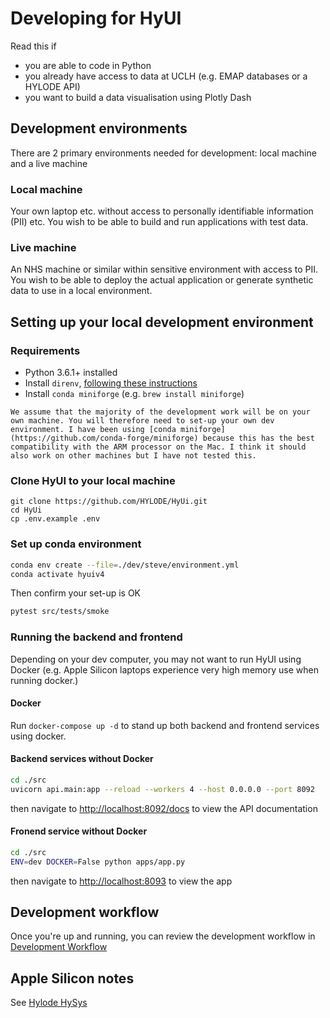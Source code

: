 # Developing for HyUI


Read this if

- you are able to code in Python
- you already have access to data at UCLH (e.g. EMAP databases or a HYLODE API)
- you want to build a data visualisation using Plotly Dash

## Development environments

There are 2 primary environments needed for development: local machine and a live machine

### Local machine

Your own laptop etc. without access to personally identifiable information (PII) etc.
You wish to be able to build and run applications with test data.

### Live machine

An NHS machine or similar within sensitive environment with access to PII.
You wish to be able to deploy the actual application or generate synthetic data to use in a local environment.

## Setting up your local development environment

### Requirements

- Python 3.6.1+ installed
- Install `direnv`, [following these instructions](loading_environment_variables.md#installing-direnv)
- Install `conda miniforge` (e.g. `brew install miniforge`)

```{note}
We assume that the majority of the development work will be on your own machine. You will therefore need to set-up your own dev environment. I have been using [conda miniforge](https://github.com/conda-forge/miniforge) because this has the best compatibility with the ARM processor on the Mac. I think it should also work on other machines but I have not tested this.
```

### Clone HyUI to your local machine

```shell
git clone https://github.com/HYLODE/HyUi.git
cd HyUi
cp .env.example .env
```

### Set up conda environment

```sh
conda env create --file=./dev/steve/environment.yml
conda activate hyuiv4
```

Then confirm your set-up is OK

```sh
pytest src/tests/smoke
```

### Running the backend and frontend

Depending on your dev computer, you may not want to run HyUI using Docker (e.g. Apple Silicon laptops experience very high memory use when running docker.)

#### Docker

Run `docker-compose up -d` to stand up both backend and frontend services using docker.

#### Backend services without Docker

```sh
cd ./src
uvicorn api.main:app --reload --workers 4 --host 0.0.0.0 --port 8092
```

then navigate to [http://localhost:8092/docs](http://localhost:8092/docs) to view the API documentation

#### Fronend service without Docker

```sh
cd ./src
ENV=dev DOCKER=False python apps/app.py
```

then navigate to [http://localhost:8093](http://localhost:8093) to view the app

## Development workflow

Once you're up and running, you can review the development workflow in [Development Workflow](dev-workflow.md)

## Apple Silicon notes

See [Hylode HySys](https://github.com/HYLODE/HySys/tree/dev/hylode#5-development)
